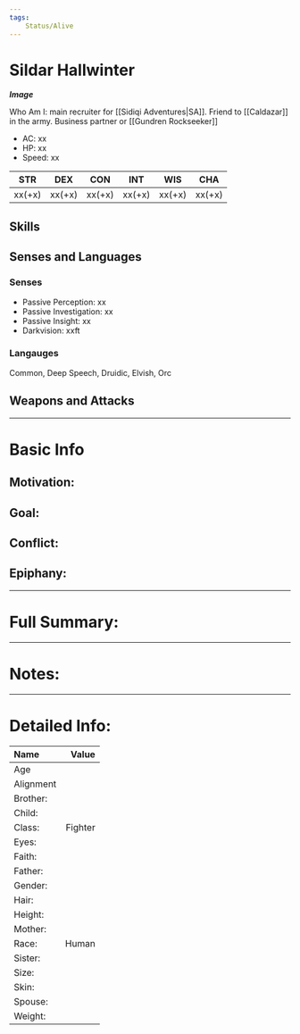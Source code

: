 ```yaml
---
tags:
    Status/Alive
---
```


# Sildar Hallwinter
***Image***

Who Am I: main recruiter for [[Sidiqi Adventures|SA]]. Friend to [[Caldazar]] in the army. Business partner or [[Gundren Rockseeker]]

- AC: xx  
- HP: xx  
- Speed: xx 

| STR | DEX | CON | INT | WIS | CHA|
| ---- | ---- | ---- | ---- | ---- | ---- |
| xx(+x)| xx(+x)| xx(+x)| xx(+x)| xx(+x)| xx(+x)

## Skills

## Senses and Languages
### Senses
- Passive Perception: xx
- Passive Investigation: xx
- Passive Insight: xx
- Darkvision: xxft

### Langauges
Common, Deep Speech, Druidic, Elvish, Orc

## Weapons and Attacks

___
# Basic Info

## Motivation: 

## Goal:

## Conflict:

## Epiphany:

___
# Full Summary:

___
# Notes:

___
# Detailed Info:
Name|Value
:-----|-----:
Age|
Alignment|
Brother:|
Child:|
Class:|Fighter
Eyes:|
Faith:|
Father:|
Gender:|
Hair:|
Height:|
Mother:|
Race:|Human
Sister:|
Size:|
Skin:|
Spouse:|
Weight:|